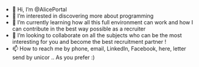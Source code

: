 - 👋 Hi, I’m @AlicePortal
- 👀 I’m interested in discovering more about programming 
- 🌱 I’m currently learning how all this full environment can work and how I can contribute in the best way possible as a recruiter
- 💞️ I’m looking to collaborate on all the subjects who can be the most interesting for you and become the best recruitment partner !
- 📫 How to reach me by phone, email, LinkedIn, Facebook, here, letter send by unicor .. As you prefer :)

<!---
AlicePortal/AlicePortal is a ✨ special ✨ repository because its `README.md` (this file) appears on your GitHub profile.
You can click the Preview link to take a look at your changes.
--->
